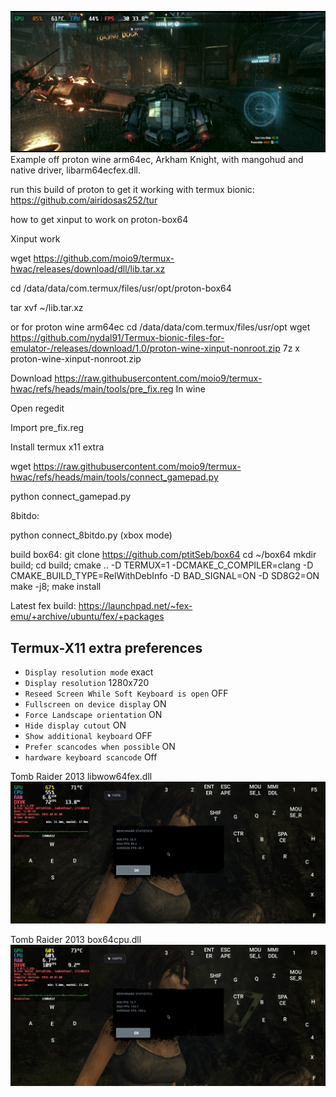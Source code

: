 ![logo](Screenshot_Termux_X11_20250401_134235.jpg "logo")
Example off proton wine arm64ec, Arkham Knight, with mangohud and native driver, libarm64ecfex.dll.


run this build of proton to get it working with termux bionic: https://github.com/airidosas252/tur


how to get xinput to work on proton-box64

Xinput work 

wget https://github.com/moio9/termux-hwac/releases/download/dll/lib.tar.xz

cd /data/data/com.termux/files/usr/opt/proton-box64

tar xvf ~/lib.tar.xz

or for proton wine arm64ec
cd /data/data/com.termux/files/usr/opt
wget https://github.com/nydal91/Termux-bionic-files-for-emulator-/releases/download/1.0/proton-wine-xinput-nonroot.zip
7z x proton-wine-xinput-nonroot.zip

Download https://raw.githubusercontent.com/moio9/termux-hwac/refs/heads/main/tools/pre_fix.reg
In wine

Open regedit

Import pre_fix.reg

Install termux x11 extra


wget https://raw.githubusercontent.com/moio9/termux-hwac/refs/heads/main/tools/connect_gamepad.py

python connect_gamepad.py

8bitdo:

python connect_8bitdo.py (xbox mode)

build box64:
git clone https://github.com/ptitSeb/box64
cd ~/box64
        mkdir build; cd build; cmake .. -D TERMUX=1 -DCMAKE_C_COMPILER=clang -D CMAKE_BUILD_TYPE=RelWithDebInfo -D BAD_SIGNAL=ON -D SD8G2=ON
   make -j8; make install  

Latest fex build:
https://launchpad.net/~fex-emu/+archive/ubuntu/fex/+packages

## Termux-X11 extra preferences
* `Display resolution mode` exact
* `Display resolution` 1280x720
* `Reseed Screen While Soft Keyboard is open` OFF
* `Fullscreen on device display` ON
* `Force Landscape orientation` ON
* `Hide display cutout` ON
* `Show additional keyboard` OFF
* `Prefer scancodes when possible` ON
* `hardware keyboard scancode` Off

Tomb Raider 2013 libwow64fex.dll
![logo](tombraiderfex.jpg "logo")

Tomb Raider 2013 box64cpu.dll
![logo](tombraiderbox64cpu.jpg "logo")
